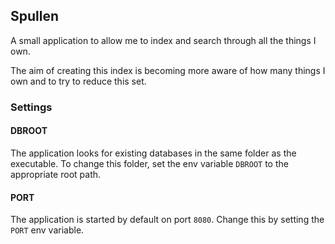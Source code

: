 ## Spullen

A small application to allow me to index and search through all the things I own.

The aim of creating this index is becoming more aware of how many things I own and to try to reduce this set.


### Settings

#### DBROOT

The application looks for existing databases in the same folder as the executable. To change this folder, set the env variable `DBROOT` to the appropriate root path.

#### PORT
The application is started by default on port `8080`. Change this by setting the `PORT` env variable.